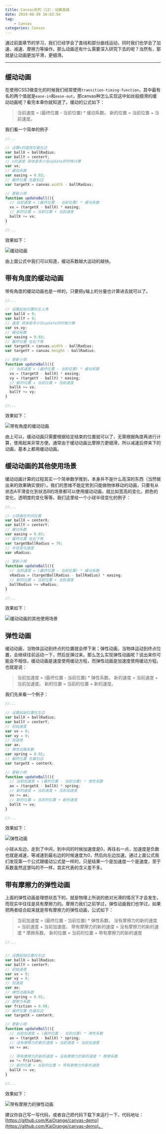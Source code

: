 ```yaml
---
title: Canvas系列（12）：动画高级
date: 2019-06-30 16:03:54
tag:
	- Canvas
categories: Canvas
---
```


通过前面章节的学习，我们已经学会了直线和部分曲线运动，同时我们也学会了加速、减速、摩擦力等操作。那么动画还有什么需要深入研究下去的呢？当然有，那就是让动画更加平滑，更细滑。

----

## 缓动动画 ##

在使用CSS3做变化的时候我们经常使用`transition-timing-function`，其中最有名的两个值就是`ease-in`和`ease-out`，那canvas种怎么实现这中如丝般细滑的缓动动画呢？看完本章你就知道了。缓动的公式如下：

>当前速度 = (最终位置 - 当前位置) \* 缓动系数。
>新的位置 = 当前位置 + 当前速度。

我们看一个简单的例子

```JavaScript
//...

// 设置x的值放在最左边
var ballX = ballRadius;
var ballY = centerY;
// x的速度 具体是多少在update的时候计算
var vx;
// 缓动系数
var easing = 0.03;
// 最终位置 在最右边
var targetX = canvas.width - ballRadius;

// 更新小球
function updateBall(){
  // 当前速度 = (最终位置 - 当前位置) * 缓动系数
  vx = (targetX - ballX) * easing;
  // 新的位置 = 当前位置 + 当前速度
  ballX += vx;
}

//...
```

效果如下：

![缓动动画](1.gif)

由上面公式中我们可以知道，缓动系数越大运动的越快。

## 带有角度的缓动动画 ##

带有角度的缓动动画也是一样的，只要把y轴上的分量也计算进去就可以了。

```JavaScript
//...

// 设置起始位置在左上角
var ballX = 0;
var ballY = 0;
// 速度 具体是多少在update的时候计算
var vx,vy;
// 缓动系数
var easing = 0.03;
// 最终位置 在右下角
var targetX = canvas.width - ballRadius;
var targetY = canvas.height - ballRadius;

// 更新小球
function updateBall(){
  // 当前速度 = (最终位置 - 当前位置) * 缓动系数
  vx = (targetX - ballX) * easing;
  vy = (targetY - ballY) * easing;
  // 新的位置 = 当前位置 + 当前速度
  ballX += vx;
  ballY += vy;
}

//...
```

效果如下：

![带有角度的缓动动画](2.gif)

由上可以，缓动动画只需要根据给定结束的位置就可以了，无需根据角度再进行计算，使用起来非常方便。通常由于缓动动画比摩擦力更细滑，所以减速后停来下的动画，基本上都用缓动动画。

## 缓动动画的其他使用场景 ##

缓动动画计算的过程其实一个简单数学推到，本身并不是什么高深的东西（当然做出来的效果确实很好）。我们的思维不能定势到只能做物体移动的动画，只要有从状态A平滑变化到状态B的场景都可以使用缓动动画，就比如宽高的变化，颜色的变化，透明度的变化等等。我们这里给一个小球半径变化的例子：

```JavaScript
//...

// 小球画在中间位置
var ballX = centerX;
var ballY = centerY;
// 缓动系数
var easing = 0.03;
// 最终位置 在右下角
var targetBallRadius = 70;
// 半径变化速度
var vRadius;

// 更新小球
function updateBall(){
  // 当前速度 = (最终位置 - 当前位置) * 缓动系数
  vRadius = (targetBallRadius - ballRadius) * easing;
  // 新的位置 = 当前位置 + 当前速度
  ballRadius += vRadius;
}

//...
```

效果如下：

![缓动动画的其他使用场景](3.gif)

## 弹性动画 ##

缓动动画，当物体运动到终点的位置就会停下来；弹性动画，当物体运动到终点位置，会继续往前运动一下，然后反弹过来。那么怎么实现弹性动画呢？说出来你可能会不相信，缓动动画是速度使用缓动方程，而弹性动画是加速度使用缓动方程。也就是说：

>当前加速度 = (最终位置 - 当前位置) \* 弹性系数。
>新的速度 = 当前速度 + 当前加速度。
>新的位置 = 当前的位置 + 新的速度。

我们先来看一个例子：

```JavaScript
//...

// 设置起始位置在左边
var ballX = ballRadius;
var ballY = centerY;
// 初始速度
var vx = 0;
var vy = 0;
// 加速度
var ax;
// 弹性动画系数
var spring = 0.01;
// 最终位置 在最右边
var targetX = centerX;

// 更新小球
function updateBall(){
  // 当前加速度 = (最终位置 - 当前位置) * 弹性系数
  ax = (targetX - ballX) * spring;
  // 新的速度 = 当前速度 + 当前加速度
  vx += ax;
  // 新的位置 = 当前的位置 + 新的速度
  ballX += vx;
}

//...
```

效果如下：

![弹性动画](4.gif)

小球从左边，走到了中间，到中间的时候加速度是0，再往右一点，加速度是负数也就是减速，等减速到最右边的时候速度为0，然后向左边加速。通过上面公式我们发现第一个公式跟缓动公式是一样的，只是结果一个是加速度一个是速度，至于系数虽然这里叫的不一样，其实代表的含义差不多。

## 带有摩擦力的弹性动画 ##

上面的弹性动画是理想状态下的，就是物理上所说的绝对光滑的情况下才会发生，而现实中往往是具有摩擦力的。摩擦力我们之前学过，弹性动画我们也学过，如果把两者结合起来就是带有摩擦力的弹性动画，公式如下：

> 当前加速度 = (最终位置 - 当前位置) \* 弹性系数。
> 没有摩擦力的新的速度 = 当前速度 + 当前加速度。
> 带有摩擦力的新的速度 = 没有摩擦力的新的速度 \* 摩擦系数。
> 新的位置 = 当前的位置 + 带有摩擦力的新的速度

```JavaScript
//...


// 设置起始位置在左边
var ballX = ballRadius;
var ballY = centerY;
// 初始速度
var vx = 0;
var vy = 0;
// 加速度
var ax;
// 弹性动画系数
var spring = 0.01;
// 摩擦力系数
var friction = 0.98;
// 最终位置 在最右边
var targetX = centerX;

// 更新小球
function updateBall(){
  // 当前加速度 = (最终位置 - 当前位置) * 弹性系数
  ax = (targetX - ballX) * spring;
  // 没有摩擦力的新的速度 = 当前速度 + 当前加速度
  vx += ax;

  // 带有摩擦力的新的速度 = 没有摩擦力的新的速度 * 摩擦系数
  vx *= friction;
  // 新的位置 = 当前的位置 + 带有摩擦力的新的速度
  ballX += vx;
}

//...
```

效果如下：

![带有摩擦力的弹性动画](5.gif)

建议你自己写一写代码，或者自己把代码下载下来运行一下，代码地址：[https://github.com/KaiOrange/canvas-demo](https://github.com/KaiOrange/canvas-demo)。
